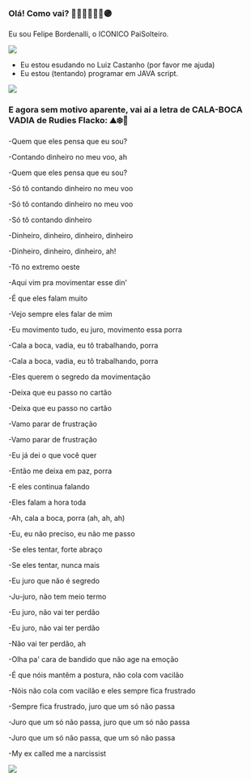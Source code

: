### Olá! Como vai? 🫸🔴🔵🫷🤞🫴🟣
Eu sou Felipe Bordenalli, o ICONICO PaiSolteiro.

![](https://i.imgur.com/MjVjm88.gif)

- Eu estou esudando no Luiz Castanho (por favor me ajuda)
- Eu estou (tentando) programar em JAVA script.

![](https://i.imgur.com/nXwOH9t.gif)


### E agora sem motivo aparente, vai ai a letra de CALA-BOCA VADIA de Rudies Flacko: ⛰️❄️🐺

-Quem que eles pensa que eu sou?

-Contando dinheiro no meu voo, ah

-Quem que eles pensa que eu sou?

-Só tô contando dinheiro no meu voo

-Só tô contando dinheiro no meu voo

-Só tô contando dinheiro

-Dinheiro, dinheiro, dinheiro, dinheiro

-Dinheiro, dinheiro, dinheiro, ah!

-Tô no extremo oeste

-Aqui vim pra movimentar esse din'

-É que eles falam muito

-Vejo sempre elеs falar de mim

-Eu movimento tudo, eu juro, movimеnto essa porra

-Cala a boca, vadia, eu tô trabalhando, porra

-Cala a boca, vadia, eu tô trabalhando, porra

-Eles querem o segredo da movimentação

-Deixa que eu passo no cartão

-Deixa que eu passo no cartão

-Vamo parar de frustração

-Vamo parar de frustração

-Eu já dei o que você quer

-Então me deixa em paz, porra

-E eles continua falando

-Eles falam a hora toda

-Ah, cala a boca, porra (ah, ah, ah)

-Eu, eu não preciso, eu não me passo

-Se eles tentar, forte abraço

-Se eles tentar, nunca mais

-Eu juro que não é segredo

-Ju-juro, não tem meio termo

-Eu juro, não vai ter perdão

-Eu juro, não vai ter perdão

-Não vai ter perdão, ah

-Olha pa' cara de bandido que não age na emoção

-É que nóis mantêm a postura, não cola com vacilão

-Nóis não cola com vacilão e eles sempre fica frustrado

-Sempre fica frustrado, juro que um só não passa

-Juro que um só não passa, juro que um só não passa

-Juro que um só não passa, que um só não passa

-My ex called me a narcissist

![](https://media1.tenor.com/m/tJlD01UrJLYAAAAC/kazuma.gif)
